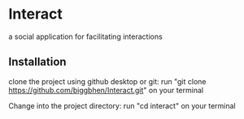 # Interact
a social application for facilitating interactions

## Installation
clone the project using github desktop or git:
 run "git clone <https://github.com/biggbhen/Interact.git>" on your terminal

 Change into the project directory:
 run "cd interact" on your terminal

